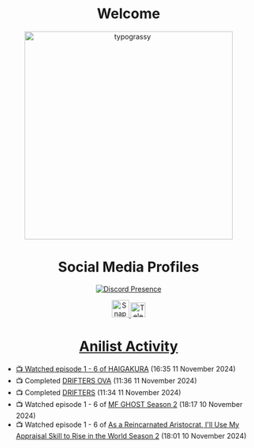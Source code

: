 <div align="center">

# Welcome
<a href="https://github.com/kawarimidoll/typograssy">
    <img alt="typograssy" src="https://typograssy.deno.dev/api?text=%E3%82%88%E3%81%86%E3%81%93%E3%81%9D%E3%81%BF%E3%81%AA%E3%81%95%E3%82%93%20-%20Sheby--&&l0=none&l1=82d9d0&l2=027353&l3=038c4c&l4=01402e&bg=none&frame=none&speed=100&comment=" width="421.99">
</a>

</div>

<div align="center">

# Social Media Profiles

[![Discord Presence](https://lanyard.cnrad.dev/api/612532963938271232)](https://discord.com/users/612532963938271232)


<a href="https://www.snapchat.com/add/a.sheby" title="Snapchat Profile">
    <img src="https://www.freepnglogos.com/uploads/snapchat-logo-png-0.png" width="35" alt="Snapchat Logo" />


<a href="https://t.me/ASheby" title="Telegram Profile">
    <img src="https://www.freepnglogos.com/uploads/telegram-logo-png-0.png" width="30" alt="Telegram Logo" />


</div>

<div align="center">

# Anilist Activity

</div>

<!-- ANILIST_ACTIVITY:start -->

-   📺 Watched episode 1 - 6 of [HAIGAKURA](https://anilist.co/anime/168537) (16:35 11 November 2024)
-   📺 Completed [DRIFTERS OVA](https://anilist.co/anime/97988) (11:36 11 November 2024)
-   📺 Completed [DRIFTERS](https://anilist.co/anime/21123) (11:34 11 November 2024)
-   📺 Watched episode 1 - 6 of [MF GHOST Season 2](https://anilist.co/anime/171642) (18:17 10 November 2024)
-   📺 Watched episode 1 - 6 of [As a Reincarnated Aristocrat, I'll Use My Appraisal Skill to Rise in the World Season 2](https://anilist.co/anime/178434) (18:01 10 November 2024)

<!-- ANILIST_ACTIVITY:end -->
